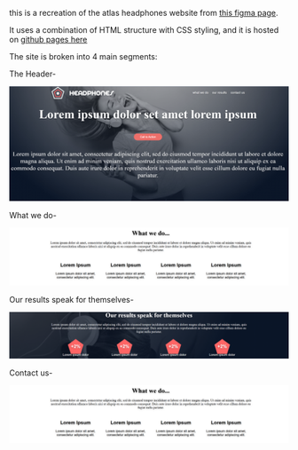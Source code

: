 this is a recreation of the atlas headphones website from [this figma page](https://www.figma.com/design/FfnVADRC9xgI3yiZliTBYZ/Holberton-School---Headphone-company?node-id=0-1&p=f).

It uses a combination of HTML structure with CSS styling, and it is hosted on [github pages here](insert-link) 

The site is broken into 4 main segments:

The Header-

![Atlas Headphones Screenshot](images/screenshots/header.png)

What we do-

![Atlas Headphones Screenshot](images/screenshots/what%20we%20do.png)

Our results speak for themselves-

![Atlas Headphones Screenshot](images/screenshots/our%20results%20speak%20for%20themselves.png)

Contact us-

![Atlas Headphones Screenshot](images/screenshots/what%20we%20do.png)

